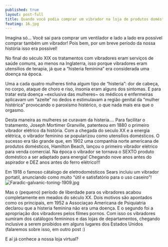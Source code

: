```yaml
---
published: true
layout: post-full
title: Quando você podia comprar um vibrador na loja de produtos domésticos
featimg: 16.jpg
---
```


Imagina só… Você sai para comprar um ventilador e lado a lado era possível comprar também um vibrador! Pois bem, por um breve período da nossa história isso era possível!

No final do século XIX os tratamentos com vibradores eram serviços de saúde comuns, ao menos na Inglaterra, isso porque vibradores eram utensílios de terapia, já que a “histeria feminina” era considerada uma doença na época.

Uma a cada quatro mulheres tinha algum tipo de “histeria”: dor de cabeça, no corpo, ataque de choro e riso, insonia eram alguns dos sintomas. E para tratar esta doença ~exclusiva das mulheres~ os médicos e enfermeiras aplicavam um “azeite” no dedos e estimulavam a região genital da “mulher histérica” provocando o paroxismo histérico, o que nada mais era que o orgasmo.

Desta maneira as mulheres se curavam da histeria…. Para facilitar o tratamento, Joseph Mortimer Granville, patenteou em 1880 o primeiro vibrador elétrico da história. Com a chegada do seculo XX e a energia elétrica, o vibrador feminino se popularizou como utensílios domésticos. O sucesso era tão grande que, em 1902 uma companhia norte americana de produtos domésticos, Hamilton Beach, lançou o primeiro vibrador elétrico para venda comercial. Na época o vibrador se tornava o SEXTO produto doméstico a ser adaptado para energia! Chegando nove anos antes do aspirador e DEZ anos antes do ferro elétrico!!!


Em 1918 o famoso cátalogo de eletrodomésticos Sears incluiu um vibrador portatil, anunciando como muito “útil e satisfatório para o uso caseiro”!
![Faradic-galvanic-toning-1909.jpg]({{site.baseurl}}/media/Faradic-galvanic-toning-1909.jpg)


Mas o (pequeno) período de liberdade para os vibradores acabou completamente em meados do século XX. Dois motivos são apontados como os principais, em 1952 a Associaçao Americana de Psiquiatria declarou que a histeria feminina não era uma doença. E o segundo foi a apropriação dos vibradores pelos filmes pornos. Com isso os vibradores sumiram dos catálogos femininos e das lojas de departamentos, chegando inclusive a serem proibidos em alguns lugares dos Estados Unidos (falaremos sobre isso, em outro post :)

E aí já conhece a nossa loja virtual? 

